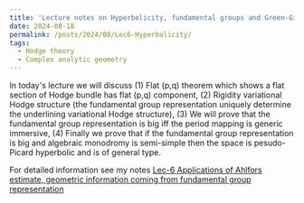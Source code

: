 ```yaml
---
title: 'Lecture notes on Hyperbolicity, fundamental groups and Green-Girffiths-Lang conjecture Lec 6'
date: 2024-08-18
permalink: /posts/2024/08/Lec6-Hyperbolicity/
tags:
  - Hodge theory
  - Complex analytic geometry
---
```


In today's lecture we will discuss
(1) Flat (p,q) theorem which shows a flat section of Hodge bundle has flat (p,q) component,
(2) Rigidity variational Hodge structure (the fundamental group representation uniquely determine the underlining variational Hodge structure),
(3) We will prove that the fundamental group representation is big iff the period mapping is generic immersive,
(4) Finally we prove that if the fundamental group representation is big and algebraic monodromy is semi-simple then the space is pesudo-Picard hyperbolic and is of general type.


For detailed information see my notes [Lec-6 Applications of Ahlfors estimate, geometric information coming from fundamental group representation](https://yilimath.github.io/files/Hodge/HyperLec6.pdf)

